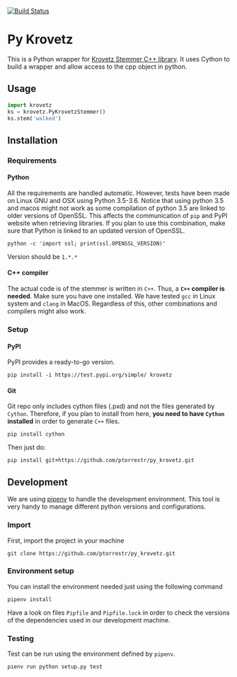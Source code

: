 [![Build Status](https://travis-ci.org/ptorrestr/py_krovetz.svg?branch=master)](https://travis-ci.org/ptorrestr/py_krovetz)

# Py Krovetz

This is a Python wrapper for [Krovetz Stemmer C++ library](https://sourceforge.net/p/lemur/wiki/KrovetzStemmer). It uses Cython to build a wrapper and allow access to the cpp object in python.

## Usage

```python
import krovetz
ks = krovetz.PyKrovetzStemmer()
ks.stem('walked')
```

## Installation

### Requirements

#### Python
All the requirements are handled automatic. However, tests have been made on Linux GNU and OSX using Python 3.5-3.6. Notice that using python 3.5 and macos might not work as some compilation of python 3.5 are linked to older versions of OpenSSL. This affects the communication of `pip` and PyPI website when retrieving libraries. If you plan to use this combination, make sure that Python is linked to an updated version of OpenSSL.

`python -c 'import ssl; print(ssl.OPENSSL_VERSION)'`

Version should be `1.*.*`

#### C++ compiler
The actual code is of the stemmer is written in `C++`. Thus, a **`C++` compiler is needed**. Make sure you have one installed. 
We have tested `gcc` in Linux system and `clang` in MacOS. Regardless of this, other combinations and compilers might also work.

### Setup

#### PyPI
PyPI provides a ready-to-go version.

`pip install -i https://test.pypi.org/simple/ krovetz`

#### Git
Git repo only includes cython files (.pxd) and not the files generated by `Cython`. Therefore, if you plan to install from here, **you need to have `Cython` installed** in order to generate `C++` files. 

`pip install cython`

Then just do:

`pip install git+https://github.com/ptorrestr/py_krovetz.git`

## Development
We are using [pipenv](https://github.com/pypa/pipenv) to handle the development environment. This tool is very handy to manage different python versions and configurations.

### Import
First, import the project in your machine

`git clone https://github.com/ptorrestr/py_krovetz.git`

### Environment setup
You can install the environment needed just using the following command

`pipenv install`

Have a look on files `Pipfile` and `Pipfile.lock` in order to check the versions of the dependencies used in our development machine.

### Testing
Test can be run using the environment defined by `pipenv`.

`pienv run python setup.py test`


